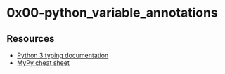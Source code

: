 # 0x00-python_variable_annotations

## Resources

- [Python 3 typing documentation](https://alx-intranet.hbtn.io/concepts/554)
- [MyPy cheat sheet](https://docs.python.org/3/library/typing.html)
